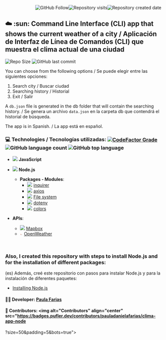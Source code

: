 <!--Create Badges on https://pufler.dev/git-badges/ and https://shields.io/category/social-->

<img alt="Repository created date" align="right" src="https://badges.pufler.dev/created/pauladanielafarias/clima-app-node
?style=social&color=black&logo=github"> <img alt="Repository visits" align="right" src="https://badges.pufler.dev/visits/pauladanielafarias/clima-app-node
?style=social&color=purple&logo=github"> <a src="https://github.com/pauladanielafarias/?tab=follow"><img alt="GitHub Follow" align="right" src="https://img.shields.io/github/followers/pauladanielafarias?label=Follow&style=social"></a> 
<br>


## :cloud: :sun: Command Line Interface (CLI) app that shows the current weather of a city / Aplicación de Interfaz de Línea de Comandos (CLI) que muestra el clima actual de una ciudad
<img alt="Repo Size" src="https://img.shields.io/github/repo-size/pauladanielafarias/clima-app-node
?style=flat&logo=github">  <img alt="GitHub last commit" src="https://img.shields.io/github/last-commit/pauladanielafarias/clima-app-node
">

You can choose from the following options / Se puede elegir entre las siguientes opciones:
1. Search city / Buscar ciudad
2. Searching history / Historial
0. Exit / Salir

A ```db.json``` file is generated in the db folder that will contain the searching history. / Se genera un archivo ```data.json``` en la carpeta db que contendrá el historial de búsqueda.

The app is in Spanish. / La app está en español.

### :computer: Technologies / Tecnologías utilizadas: <a href='https://www.codefactor.io/'><img align="center" alt="CodeFactor Grade" src="https://img.shields.io/codefactor/grade/github/pauladanielafarias/clima-app-node/master?&logo=codefactor&logoColor=green"><a> <img align="center" alt="GitHub language count" src="https://img.shields.io/github/languages/count/pauladanielafarias/clima-app-node">  <img alt="GitHub top language" align="center" src="https://img.shields.io/github/languages/top/pauladanielafarias/clima-app-node">

- <img width="2%" src="https://www.vectorlogo.zone/logos/javascript/javascript-icon.svg"> **JavaScript**
- <img width="2%" src="https://www.vectorlogo.zone/logos/nodejs/nodejs-icon.svg"> **Node.js**
  - **Packages - Modules**:
    - <img width="2%" src="https://www.vectorlogo.zone/logos/nodejs/nodejs-icon.svg"> [inquirer](https://www.npmjs.com/package/inquirer)
    - <img width="2%" src="https://www.vectorlogo.zone/logos/nodejs/nodejs-icon.svg"> [axios](https://www.npmjs.com/package/axios)
    - <img width="2%" src="https://www.vectorlogo.zone/logos/nodejs/nodejs-icon.svg"> [File system](https://nodejs.org/docs/latest-v14.x/api/fs.html)
    - <img width="2%" src="https://www.vectorlogo.zone/logos/nodejs/nodejs-icon.svg"> [dotenv](https://www.npmjs.com/package/dotenv)
     - <img width="2%" src="https://www.vectorlogo.zone/logos/nodejs/nodejs-icon.svg"> [colors](https://www.npmjs.com/package/colors)
    
- **APIs**:
  - <img width="2%" src="https://www.vectorlogo.zone/logos/mapbox/mapbox-ar21.svg"> [Mapbox](https://docs.mapbox.com/api/search/geocoding/)
  - <img width="2%" src="https://github.com/pauladanielafarias/pauladanielafarias/blob/master/images/OpenWeather-Logo.jpeg"> [OpenWeather](https://openweathermap.org/api)

 <br>

### Also,  I created this repository with steps to install Node.js and for the installation of different packages: 
(es) Además, creé este repositorio con pasos para instalar Node.js y para la instalación de diferentes paquetes: 

- [Installing Node.js](https://github.com/pauladanielafarias/node.js)

#### :woman_technologist: **Developer:** [Paula Farias](https://linkedin.com/in/paulafarias)

#### :busts_in_silhouette: Contributors: <img alt="Contributors" align="center" src="https://badges.pufler.dev/contributors/pauladanielafarias/clima-app-node
?size=50&padding=5&bots=true">

